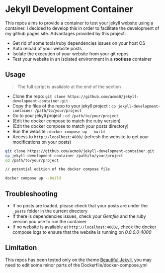 # Jekyll Development Container

This repos aims to provide a container to test your jekyll website using a container. I decided to develop this in order to facilitate the development of my github pages site. Advantages provided by this project:
- Get rid of some tools/ruby dependencies issues on your host OS
- Auto reload of your website posts
- Isolate the execution of your website from your git repos
- Test your website in an isolated environment in a **rootless** container

## Usage
> The full script is available at the end of the section

- Clone the repo: `git clone https://github.com/acmo0/jekyll-development-container.git`
- Copy the files of the repo to your jekyll project : `cp jekyll-development-container /path/to/your/project`
- Go to your jekyll project : `cd /path/to/your/project`
- (Edit the docker compose to match the ruby version)
- (Edit the docker compose to match your posts directory)
- Run the website : `docker compose up --build`
- Access to `http://localhost:4000/` (refresh the website to get your modifications on your posts)

```bash
git clone https://github.com/acmo0/jekyll-development-container.git
cp jekyll-development-container /path/to/your/project
cd /path/to/your/project

// potential edition of the docker compose file

docker compose up --build
```

## Troubleshooting

- If no posts are loaded, please check that your posts are under the `_posts` folder in the current directory
- If there is dependencies issues, check your *Gemfile* and the ruby version you use to run the container
- If no website is available at `http://localhost:4000/`, check the docker compose logs to ensure that the website is running on *0.0.0.0:4000*

## Limitation

This repos has been tested only on the theme [Beautiful Jekyll](https://beautifuljekyll.com/), you may need to edit some minor parts of the Dockerfile/docker-compose.yml